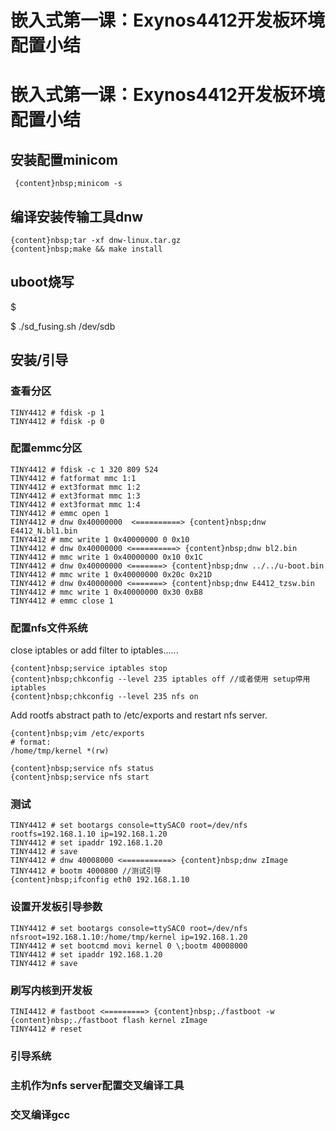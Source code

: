 # 嵌入式第一课：Exynos4412开发板环境配置小结

# 嵌入式第一课：Exynos4412开发板环境配置小结

## 安装配置minicom

    
    
     ﻿​{content}nbsp;minicom -s

## 编译安装传输工具dnw

    
    
    {content}nbsp;tar -xf dnw-linux.tar.gz
    {content}nbsp;make && make install

## uboot烧写

$

$ ./sd_fusing.sh /dev/sdb  

## 安装/引导

### 查看分区

    
    
    TINY4412 # fdisk -p 1
    TINY4412 # fdisk -p 0

### 配置emmc分区

    
    
    TINY4412 # fdisk -c 1 320 809 524
    TINY4412 # fatformat mmc 1:1
    TINY4412 # ext3format mmc 1:2
    TINY4412 # ext3format mmc 1:3
    TINY4412 # ext3format mmc 1:4
    TINY4412 # emmc open 1
    TINY4412 # dnw 0x40000000  <==========> {content}nbsp;dnw E4412_N.bl1.bin
    TINY4412 # mmc write 1 0x40000000 0 0x10
    TINY4412 # dnw 0x40000000 <==========> {content}nbsp;dnw bl2.bin
    TINY4412 # mmc write 1 0x40000000 0x10 0x1C
    TINY4412 # dnw 0x40000000 <=======> {content}nbsp;dnw ../../u-boot.bin
    TINY4412 # mmc write 1 0x40000000 0x20c 0x21D
    TINY4412 # dnw 0x40000000 <=======> {content}nbsp;dnw E4412_tzsw.bin
    TINY4412 # mmc write 1 0x40000000 0x30 0xB8
    TINY4412 # emmc close 1
    

### 配置nfs文件系统

close iptables or add filter to iptables......

    
    
    {content}nbsp;service iptables stop
    {content}nbsp;chkconfig --level 235 iptables off //或者使用 setup停用iptables
    {content}nbsp;chkconfig --level 235 nfs on﻿​

Add rootfs abstract path to /etc/exports  and restart nfs server.

    
    
    {content}nbsp;vim /etc/exports
    # format: 
    /home/tmp/kernel *(rw)
    
    {content}nbsp;service nfs status
    {content}nbsp;service nfs start

### 测试

    
    
    TINY4412 # set bootargs console=ttySAC0 root=/dev/nfs rootfs=192.168.1.10 ip=192.168.1.20
    TINY4412 # set ipaddr 192.168.1.20
    TINY4412 # save
    TINY4412 # dnw 40008000 <===========> {content}nbsp;dnw zImage
    TINY4412 # bootm 4000800 //测试引导 
    {content}nbsp;ifconfig eth0 192.168.1.10

### 设置开发板引导参数

    
    
    TINY4412 # set bootargs console=ttySAC0 root=/dev/nfs nfsroot=192.168.1.10:/home/tmp/kernel ip=192.168.1.20
    TINY4412 # set bootcmd movi kernel 0 \;bootm 40008000
    TINY4412 # set ipaddr 192.168.1.20
    TINY4412 # save
    

### 刷写内核到开发板

    
    
    ﻿TINI4412 # fastboot <=========> ​{content}nbsp;./fastboot -w
    {content}nbsp;./fastboot flash kernel zImage
    TINY4412 # reset
    

### 引导系统

### 主机作为nfs server配置交叉编译工具  

### 交叉编译gcc

  

